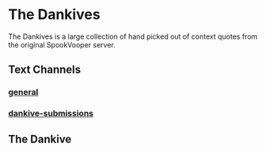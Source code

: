 # The Dankives

The Dankives is a large collection of hand picked out of context quotes from the original SpookVooper server.

## Text Channels

### [general](https://svarchive.github.io/Dankhives/dankive-general)

### [dankive-submissions](https://svarchive.github.io/Dankhives/dankive-submissions)

## The Dankive